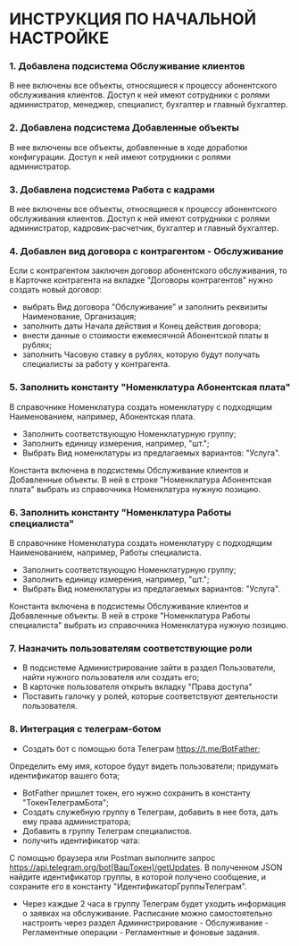 # ИНСТРУКЦИЯ ПО НАЧАЛЬНОЙ НАСТРОЙКЕ

### 1. Добавлена подсистема Обслуживание клиентов
   В нее включены все объекты, относящиеся к процессу абонентского обслуживания клиентов. Доступ к ней имеют сотрудники с ролями администратор, менеджер, специалист, бухгалтер и главный бухгалтер.
 
### 2. Добавлена подсистема Добавленные объекты
   В нее включены все объекты, добавленные в ходе доработки конфигурации. Доступ к ней имеют сотрудники с ролями администратор. 

### 3. Добавлена подсистема Работа с кадрами
   В нее включены все объекты, относящиеся к процессу абонентского обслуживания клиентов. Доступ к ней имеют сотрудники с ролями администратор,  кадровик-расчетчик, бухгалтер и главный бухгалтер. 

### 4. Добавлен вид договора с контрагентом - Обслуживание
   Если с контрагентом заключен договор абонентского обслуживания, то в Карточке контрагента на вкладке "Договоры контрагентов" нужно создать новый договор:
   * выбрать Вид договора "Обслуживание" и заполнить реквизиты Наименование, Организация;
   * заполнить даты Начала действия и Конец действия договора;
   * внести данные о стоимости ежемесячной Абонентской платы в рублях;
   * заполнить Часовую ставку в рублях, которую будут получать специалисты за работу у контрагента.
 
### 5. Заполнить константу "Номенклатура Абонентская плата"
В справочнике Номенклатура создать номенклатуру с подходящим Наименованием, например, Абонентская плата.
* Заполнить соответствующую Номенклатурную группу;
* Заполнить единицу измерения, например, "шт.";
* Выбрать Вид номенклатуры из предлагаемых вариантов: "Услуга".

Константа включена в подсистемы Обслуживание клиентов и Добавленные объекты.
В ней в строке "Номенклатура Абонентская плата" выбрать из справочника Номенклатура нужную позицию.

### 6. Заполнить константу "Номенклатура Работы специалиста"
В справочнике Номенклатура создать номенклатуру с подходящим Наименованием, например, Работы специалиста.
* Заполнить соответствующую Номенклатурную группу;
* Заполнить единицу измерения, например, "шт.";
* Выбрать Вид номенклатуры из предлагаемых вариантов: "Услуга".

Константа включена в подсистемы Обслуживание клиентов и Добавленные объекты.
В ней в строке "Номенклатура Работы специалиста" выбрать из справочника Номенклатура нужную позицию. 

### 7. Назначить пользователям соответствующие роли
* В подсистеме Администрирование зайти в раздел Пользователи, найти нужного пользователя или создать его;
* В карточке пользователя открыть вкладку "Права доступа"
* Поставить галочку у ролей, которые соответствуют деятельности пользователя.

### 8. Интеграция с телеграм-ботом
* Создать бот с помощью бота Телеграм https://t.me/BotFather;

Определить ему имя, которое будут видеть пользователи; придумать идентификатор вашего бота;
* BotFather пришлет токен, его нужно сохранить в константу "ТокенТелеграмБота";
* Создать служебную группу в Телеграм, добавить в нее бота, дать ему права администратора;
* Добавить в группу Телеграм специалистов.
* получить идентификатор чата: 

С помощью браузера или Postman выполните запрос https://api.telegram.org/bot[ВашТокен]/getUpdates. В полученном JSON найдите идентификатор группы, в которой получено сообщение, и сохраните его в константу "ИдентификаторГруппыТелеграм". 

* Через каждые 2 часа в группу Телеграм будет уходить информация о заявках на обслуживание. Расписание можно самостоятельно настроить через раздел Администрирование - Обслуживание - Регламентные операции - Регламентные и фоновые задания.

